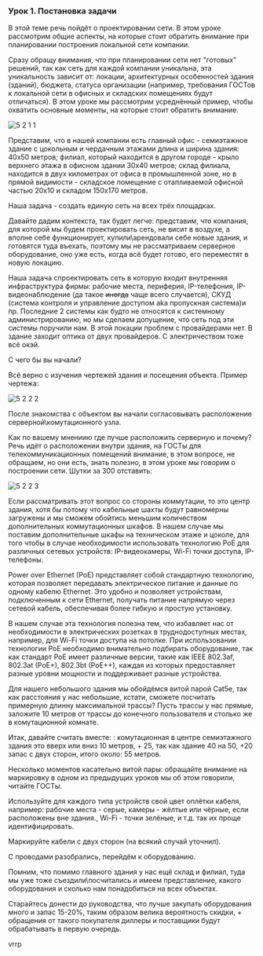 ### Урок 1. Постановка задачи

В этой теме речь пойдёт о проектировании сети. В этом уроке рассмотрим общие аспекты, на которые стоит обратить внимание при планировании построения локальной сети компании.

Сразу обращу внимания, что при планировании сети нет "готовых" решений, так как сеть для каждой компании уникальна, эта уникальность зависит от: локации, архитектурных особенностей здания (зданий), бюджета, статуса организации (например, требования ГОСТов к локальной сети в офисных и складских помещениях будут отличаться). 
В этом уроке мы рассмотрим усреднённый пример, чтобы охватить основные моменты, на которые стоит обратить внимание.

![5 2 1 1](https://github.com/lexche/Testyp/assets/95694325/39ea3141-59f5-43a4-98d1-2a35645e0140)

Представим, что в нашей компании есть главный офис - семиэтажное здание с цокольным и чердачным этажами длина и ширина здания: 40х50 метров; филиал, который находится в другом городе - крыло верхнего этажа в офисном здании 30х40 метров; склад филиала, находится в двух километрах от офиса в промышленной зоне, но в прямой видимости - складское помещение с отапливаемой офисной частью 20х10 и складом 150х170 метров. 

Наша задача - создать единую сеть на всех трёх площадках. 

Давайте дадим контекста, так будет легче: представим, что компания, для которой мы будем проектировать сеть, не висит в воздухе, а вполне себе функционирует, купили\арендовали себе новые здания, и готовятся туда въехать,
поэтому мы не рассматриваем серверное оборудование, оно уже есть, когда всё будет готово, его переместят в новую локацию. 

Наша задача спроектировать сеть в которую входит внутренняя инфраструктура фирмы: рабочие места, периферия, IP-телефония, IP-видеонаблюдение (да такое ~~иногда~~ чаще всего случается), СКУД (система контроля и управление доступом aka пропускная система)и пр. Последние 2 системы как будто не относятся к системному администрированию, но мы сделаем допущение, что сеть под эти системы поручили нам. В этой локации проблем с провайдерами нет. В здание заходит оптика от двух провайдеров. С электричеством тоже всё окэй.

С чего бы вы начали?

Всё верно с изучения чертежей здания и посещения объекта. Пример чертежа:

![5 2 2 2](https://github.com/lexche/Testyp/assets/95694325/df739bce-e097-4600-99b4-53cda19f4f14)

После знакомства с объектом вы начали согласовывать расположение серверной\комутационного узла.

Как по вашему мнениию где лучше расположить серверную и почему? Речь идёт о расположении внутри здания, на ГОСТы для телекоммуникационных помещений внимание, в этом вопросе, не обращаем, но они есть, знать полезно, в этом уроке мы говорим о построении сети. Шутки за 300 отставить:

![5 2 2 3](https://github.com/lexche/Testyp/assets/95694325/9edc6335-4c38-4ac3-926b-b19533e63acf)

Если рассматривать этот вопрос со стороны коммутации, то это центр здания, хотя бы потому что кабельные шахты будут равномерны загружены и мы сможем обойтись меньшим количеством дополнительных коммутационных шкафов. В нашем случае мы поставим дополнительные шкафы на техническом этаже и цоколе, для того чтобы в случае необходимости использовать технологию PoE для различных сетевых устройств: IP-видеокамеры, Wi-Fi точки доступа, IP-телефоны.  

Power over Ethernet (PoE) представляет собой стандартную технологию, которая позволяет передавать электрическое питание и данные по одному кабелю Ethernet. Это удобно и позволяет устройствам, подключенным к сети Ethernet, получать питание напрямую через сетевой кабель, обеспечивая более гибкую и простую установку. 

В нашем случае эта технология полезна тем, что избавляет нас от необходимости в электрических розетках в труднодоступных местах, например, для Wi-Fi точки доступа на потолке. При использовании технологии PoE необходимо внимательно подбирать оборудование, так как стандарт PoE имеет различные версии, такие как IEEE 802.3af, 802.3at (PoE+), 802.3bt (PoE++), каждая из которых предоставляет разные уровни мощности и поддерживает разные устройства.

Для нашего небольшого здания мы обойдёмся витой парой Cat5e, так как расстояния у нас небольшие, кстати, сможете посчитать примерную длинну максимальной трассы? Пусть трассы у нас прямые, заложите 10 метров от трассы до конечного пользователя и столько же в комутационной комнате.

Итак, давайте считать вместе: : комутационная  в центре семиэтажного здания это вверх или вниз 10 метров, + 25, так как здание 40 на 50, +20 запас с двух сторон, итого около: 55 метров. 

Несколько моментов касательно витой пары: обращайте внимание на маркировку в одном из предыдущих уроков мы об этом говорили, читайте ГОСТы. 

Используйте для каждого типа устройств свой цвет оплётки кабеля, например: рабочие места - серые, камеры - жёлтые или чёрные, если расположены вне здания., Wi-Fi - точки зелёные, и т.д. так их проще идентифицировать.

Маркируйте кабели с двух сторон (на всякий случай уточнил).

С проводами разобрались, перейдём к оборудованию.

Помним, что помимо главного здания у нас ещё склад и филиал, туда мы уже тоже съездили\посчитались и имеем представление, какого оборудования и сколько нам понадобиться на всех объектах.

Старайтесь донести до руководства, что лучше закупать оборудования много и запас 15-20%, таким образом велика вероятность скидки, + обращения от такого покупателя диллеры и поставщики будут обрабатывать в первую очередь.

vrrp

